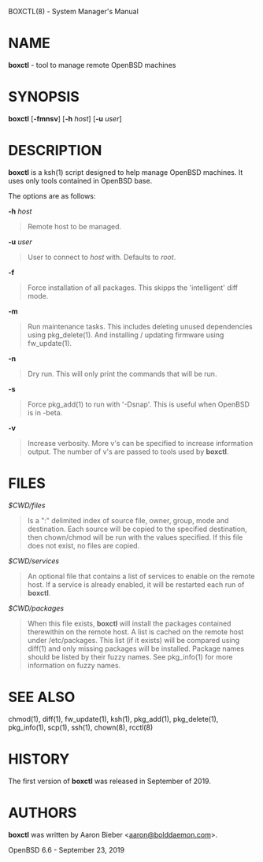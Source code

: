 BOXCTL(8) - System Manager's Manual

# NAME

**boxctl** - tool to manage remote
OpenBSD
machines

# SYNOPSIS

**boxctl**
\[**-fmnsv**]
\[**-h**&nbsp;*host*]
\[**-u**&nbsp;*user*]

# DESCRIPTION

**boxctl**
is a
ksh(1)
script designed to help manage
OpenBSD
machines.
It uses only tools contained in
OpenBSD
base.

The options are as follows:

**-h** *host*

> Remote host to be managed.

**-u** *user*

> User to connect to
> *host*
> with.
> Defaults to
> *root*.

**-f**

> Force installation of all packages.
> This skipps the 'intelligent' diff mode.

**-m**

> Run maintenance tasks.
> This includes deleting unused dependencies using
> pkg\_delete(1).
> And installing / updating firmware using
> fw\_update(1).

**-n**

> Dry run.
> This will only print the commands that will be run.

**-s**

> Force
> pkg\_add(1)
> to run with '-Dsnap'.
> This is useful when
> OpenBSD
> is in -beta.

**-v**

> Increase verbosity.
> More v's can be specified to increase information output.
> The number of v's are passed to tools used by
> **boxctl**.

# FILES

*$CWD/files*

> Is a ":" delimited index of source file, owner, group, mode and destination.
> Each source will be copied to the specified destination, then chown/chmod will
> be run with the values specified.
> If this file does not exist, no files are copied.

*$CWD/services*

> An optional file that contains a list of services to enable on the remote
> host.
> If a service is already enabled, it will be restarted each run of
> **boxctl**.

*$CWD/packages*

> When this file exists,
> **boxctl**
> will install the packages contained therewithin on the remote host.
> A list is cached on the remote host under /etc/packages.
> This list (if it exists) will be compared using
> diff(1)
> and only missing packages will be installed.
> Package names should be listed by their fuzzy names.
> See
> pkg\_info(1)
> for more information on fuzzy names.

# SEE ALSO

chmod(1),
diff(1),
fw\_update(1),
ksh(1),
pkg\_add(1),
pkg\_delete(1),
pkg\_info(1),
scp(1),
ssh(1),
chown(8),
rcctl(8)

# HISTORY

The first version of
**boxctl**
was released in September of 2019.

# AUTHORS

**boxctl**
was written by
Aaron Bieber &lt;[aaron@bolddaemon.com](mailto:aaron@bolddaemon.com)&gt;.

OpenBSD 6.6 - September 23, 2019
